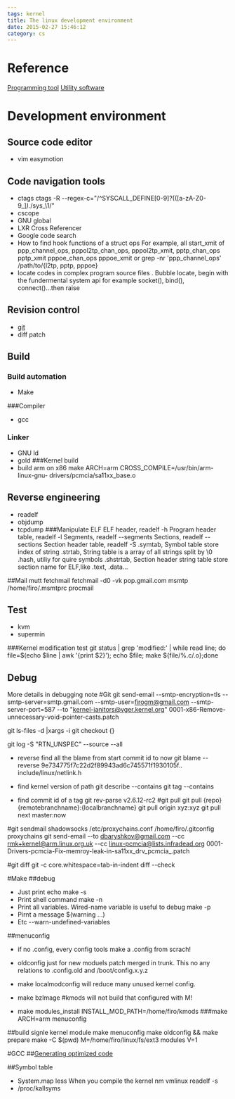 ```yaml
---
tags: kernel
title: The linux development environment
date: 2015-02-27 15:46:12
category: cs
---
```

# Reference
[Programming tool](https://en.wikipedia.org/wiki/Programming_tool)
[Utility software](https://en.wikipedia.org/wiki/Utility_software)

# Development environment
## Source code editor
* vim
easymotion

## Code navigation tools
* ctags
ctags -R --regex-c="/^SYSCALL_DEFINE[0-9]?\(([a-zA-Z0-9_]*).*/sys_\1/"
* cscope
* GNU global
* LXR Cross Referencer
* Google code search
* How to find hook functions of a struct ops
For example, all start_xmit of ppp_channel_ops, 
pppol2tp_chan_ops, pppol2tp_xmit,
pptp_chan_ops pptp_xmit
pppoe_chan_ops pppoe_xmit
or grep -nr 'ppp_channel_ops' /path/to/{l2tp, pptp, pppoe}
* locate codes in complex program source files .
Bubble locate, begin with the fundermental system api for example socket(), bind(), connect()...then raise

## Revision control
* [git](http://git-scm.com/docs)
* diff patch

## Build

### Build automation
* Make

###Compiler
* gcc

### Linker
* GNU ld
* gold
###Kernel build
* build arm on x86
 make ARCH=arm CROSS_COMPILE=/usr/bin/arm-linux-gnu- drivers/pcmcia/sa11xx_base.o


## Reverse engineering
* readelf
* objdump
* tcpdump
###Manipulate ELF
ELF header, readelf -h
Program header table, readelf -l
Segments, readelf --segments 
Sections, readelf --sections
Section header table, readelf -S 
.symtab, Symbol table store index of string
.strtab, String table is a array of all strings split by \0
.hash, utiliy for quire symbols
.shstrtab, Section header string table store section name for ELF,like .text, .data...

##Mail
mutt
fetchmail
fetchmail -d0 -vk pop.gmail.com
msmtp
/home/firo/.msmtprc
procmail


## Test
* kvm 
* supermin

###Kernel modification test
git status  | grep 'modified:' | while read line; do file=$(echo $line | awk '{print $2}'); echo $file; make ${file/%.c/.o};done

## Debug
More details in debugging note
#Git 
git send-email --smtp-encryption=tls --smtp-server=smtp.gmail.com --smtp-user=firogm@gmail.com --smtp-server-port=587 --to "kernel-janitors@vger.kernel.org" 0001-x86-Remove-unnecessary-void-pointer-casts.patch

git ls-files -d |xargs -i git checkout {}

git log -S "RTN_UNSPEC" --source --all
* reverse find all the blame from start commit id to now
    git blame --reverse 9e734775f7c22d2f89943ad6c745571f1930105f..   include/linux/netlink.h

* find kernel version of path
    git describe --contains
    git tag --contains <id>

* find commit id of a tag
    git rev-parse v2.6.12-rc2
#git pull
git pull {repo} {remotebranchname}:{localbranchname}
git pull origin xyz:xyz
git pull next master:now

#git sendmail
shadowsocks
/etc/proxychains.conf
/home/firo/.gitconfig
proxychains git send-email --to dbaryshkov@gmail.com --cc rmk+kernel@arm.linux.org.uk --cc linux-pcmcia@lists.infradead.org  0001-Drivers-pcmcia-Fix-memroy-leak-in-sa11xx_drv_pcmcia_.patch

#git diff
git -c core.whitespace=tab-in-indent diff --check



#Make
##debug
* Just print echo 
make -s 
* Print shell command
make -n
* Print all variables. Wired-name variable is useful to debug
make -p
* Pirnt a message
$(warning ...)
* Etc
--warn-undefined-variables

##menuconfig
* if no .config, every config tools make a .config from scrach!

* oldconfig just for new moduels patch merged in trunk. This no any relations to .config.old and /boot/config.x.y.z

* make localmodconfig will reduce many unused kernel config.

* make bzImage  #kmods will not build that configured with M! 
* make modules_install INSTALL_MOD_PATH=/home/firo/kmods
###make ARCH=arm menuconfig

##build signle kernel module
make menuconfig
make oldconfig && make prepare
make -C $(pwd) M=/home/firo/linux/fs/ext3 modules V=1

#GCC
##[Generating optimized code](http://www.stlinux.com/devel/debug/jtag/build?q=node/82)

##Symbol table
* System.map less 
When you compile the kernel
nm vmlinux
readelf -s 
* /proc/kallsyms
